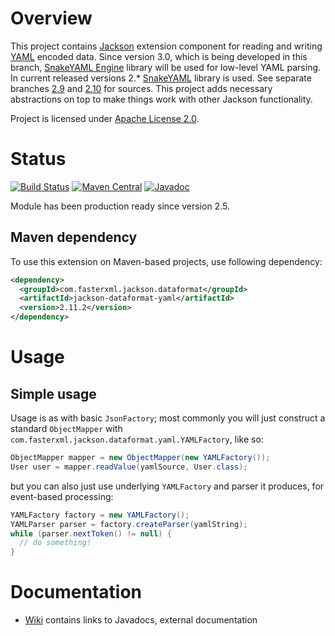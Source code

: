 # Overview

This project contains [Jackson](../../../../jackson) extension component for reading and writing [YAML](http://en.wikipedia.org/wiki/YAML) encoded data.
Since version 3.0, which is being developed in this branch, [SnakeYAML Engine](https://bitbucket.org/asomov/snakeyaml-engine/) library will be used for low-level YAML parsing.
In current released versions 2.* [SnakeYAML](https://bitbucket.org/asomov/snakeyaml/) library is used. See separate branches [2.9](https://github.com/FasterXML/jackson-dataformats-text/tree/2.9) and [2.10](https://github.com/FasterXML/jackson-dataformats-text/tree/2.10) for sources.
This project adds necessary abstractions on top to make things work with other Jackson functionality.

Project is licensed under [Apache License 2.0](http://www.apache.org/licenses/LICENSE-2.0.txt).

# Status

[![Build Status](https://travis-ci.org/FasterXML/jackson-dataformat-yaml.svg?branch=master)](https://travis-ci.org/FasterXML/jackson-dataformat-yaml)
[![Maven Central](https://maven-badges.herokuapp.com/maven-central/com.fasterxml.jackson.dataformat/jackson-dataformat-yaml/badge.svg)](https://maven-badges.herokuapp.com/maven-central/com.fasterxml.jackson.dataformat/jackson-dataformat-yaml/)
[![Javadoc](https://javadoc.io/badge/com.fasterxml.jackson.dataformat/jackson-dataformat-yaml.svg)](http://www.javadoc.io/doc/com.fasterxml.jackson.dataformat/jackson-dataformat-yaml)

Module has been production ready since version 2.5.

## Maven dependency

To use this extension on Maven-based projects, use following dependency:

```xml
<dependency>
  <groupId>com.fasterxml.jackson.dataformat</groupId>
  <artifactId>jackson-dataformat-yaml</artifactId>
  <version>2.11.2</version>
</dependency>
```

# Usage

## Simple usage

Usage is as with basic `JsonFactory`; most commonly you will just construct a standard `ObjectMapper` with `com.fasterxml.jackson.dataformat.yaml.YAMLFactory`, like so:

```java
ObjectMapper mapper = new ObjectMapper(new YAMLFactory());
User user = mapper.readValue(yamlSource, User.class);
```

but you can also just use underlying `YAMLFactory` and parser it produces, for event-based processing:

```java
YAMLFactory factory = new YAMLFactory();
YAMLParser parser = factory.createParser(yamlString);
while (parser.nextToken() != null) {
  // do something!
}
```

# Documentation

* [Wiki](../../../wiki) contains links to Javadocs, external documentation
